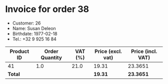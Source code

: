 # Invoice for order 38

- Customer: 26
- Name: Susan Deleon
- Birthdate: 1977-02-18
- Tel.: +32 9 925 16 84

| Product ID | Order Quantity | VAT (%) | Price (excl. vat) | Price (incl. VAT) |
|------------|----------------|---------|-------------------|-------------------|
| 41 | 1.0 | 21.0 | 19.31 | 23.3651 |
| **Total** |                 |         | **19.31**| **23.3651** |


